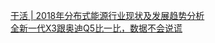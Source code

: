   
[干活 | 2018年分布式能源行业现状及发展趋势分析](http://www.dianyue.me/archives/474/82p0i6o2pvl82rjf/)  
[全新一代X3跟奥迪Q5比一比，数据不会说谎](http://www.dianyue.me/archives/542/el8ilelap6f57nia/)